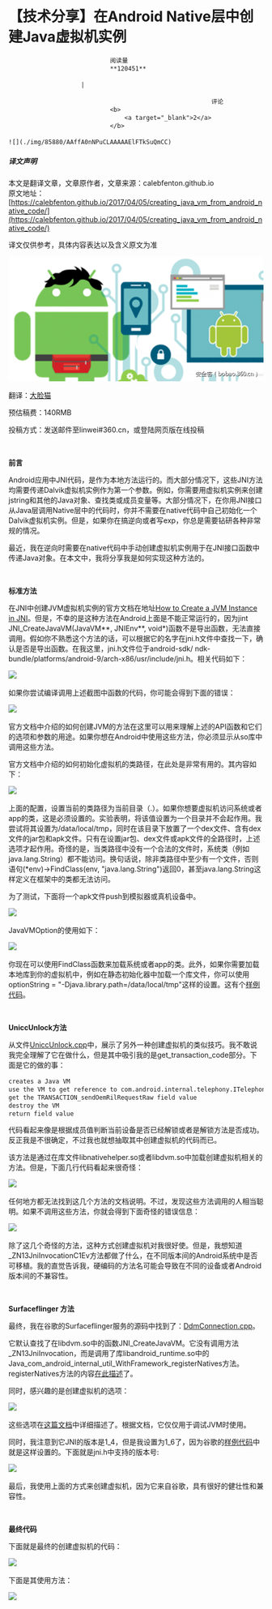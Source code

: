 
# 【技术分享】在Android Native层中创建Java虚拟机实例


                                阅读量   
                                **120451**
                            
                        |
                        
                                                            评论
                                <b>
                                    <a target="_blank">2</a>
                                </b>
                                                                                                                                    ![](./img/85880/AAffA0nNPuCLAAAAAElFTkSuQmCC)
                                                                                            



##### 译文声明

本文是翻译文章，文章原作者，文章来源：calebfenton.github.io
                                <br>原文地址：[https://calebfenton.github.io/2017/04/05/creating_java_vm_from_android_native_code/](https://calebfenton.github.io/2017/04/05/creating_java_vm_from_android_native_code/)

译文仅供参考，具体内容表达以及含义原文为准

**[![](./img/85880/t0165551115fd7a63a1.png)](./img/85880/t0165551115fd7a63a1.png)**

翻译：[大脸猫](http://bobao.360.cn/member/contribute?uid=52887766)

预估稿费：140RMB

投稿方式：发送邮件至linwei#360.cn，或登陆网页版在线投稿

**<br>**

**前言**

Android应用中JNI代码，是作为本地方法运行的。而大部分情况下，这些JNI方法均需要传递Dalvik虚拟机实例作为第一个参数。例如，你需要用虚拟机实例来创建jstring和其他的Java对象、查找类或成员变量等。大部分情况下，在你用JNI接口从Java层调用Native层中的代码时，你并不需要在native代码中自己初始化一个Dalvik虚拟机实例。但是，如果你在搞逆向或者写exp，你总是需要钻研各种非常规的情况。

最近，我在逆向时需要在native代码中手动创建虚拟机实例用于在JNI接口函数中传递Java对象。在本文中，我将分享我是如何实现这种方法的。

<br>

**标准方法**

在JNI中创建JVM虚拟机实例的官方文档在地址[How to Create a JVM Instance in JNI](http://www.developer.com/java/data/how-to-create-a-jvm-instance-in-jni.html)。但是，不幸的是这种方法在Android上面是不能正常运行的，因为jint JNI_CreateJavaVM(JavaVM**, JNIEnv**, void*)函数不是导出函数，无法直接调用。假如你不熟悉这个方法的话，可以根据它的名字在jni.h文件中查找一下，确认是否是导出函数。在我这里，jni.h文件位于android-sdk/ ndk-bundle/platforms/android-9/arch-x86/usr/include/jni.h。相关代码如下：

[![](./img/85880/AAffA0nNPuCLAAAAAElFTkSuQmCC)](https://p2.ssl.qhimg.com/t01d22fad16c69e4c96.png)

如果你尝试编译调用上述截图中函数的代码，你可能会得到下面的错误：

[![](./img/85880/AAffA0nNPuCLAAAAAElFTkSuQmCC)](https://p3.ssl.qhimg.com/t0127156f52c81a3f0a.png)

官方文档中介绍的如何创建JVM的方法在这里可以用来理解上述的API函数和它们的选项和参数的用途。如果你想在Android中使用这些方法，你必须显示从so库中调用这些方法。

官方文档中介绍的如何初始化虚拟机的类路径，在此处是非常有用的。其内容如下：

[![](./img/85880/AAffA0nNPuCLAAAAAElFTkSuQmCC)](https://p4.ssl.qhimg.com/t01264734bd0b9859bb.png)

上面的配置，设置当前的类路径为当前目录（.）。如果你想要虚拟机访问系统或者app的类，这是必须设置的。实验表明，将该值设置为一个目录并不会起作用。我尝试将其设置为/data/local/tmp，同时在该目录下放置了一个dex文件、含有dex文件的jar包和apk文件。只有在设置jar包、dex文件或apk文件的全路径时，上述选项才起作用。奇怪的是，当类路径中没有一个合法的文件时，系统类（例如java.lang.String）都不能访问。换句话说，除非类路径中至少有一个文件，否则语句(*env)-&gt;FindClass(env, "java.lang.String")返回0，甚至java.lang.String这样定义在框架中的类都无法访问。

为了测试，下面将一个apk文件push到模拟器或真机设备中。

[![](./img/85880/AAffA0nNPuCLAAAAAElFTkSuQmCC)](https://p4.ssl.qhimg.com/t010896674355a66a32.png)

JavaVMOption的使用如下：

[![](./img/85880/AAffA0nNPuCLAAAAAElFTkSuQmCC)](https://p0.ssl.qhimg.com/t01918631a83aae8ebe.png)

你现在可以使用FindClass函数来加载系统或者app的类。此外，如果你需要加载本地库到你的虚拟机中，例如在静态初始化器中加载一个库文件，你可以使用optionString = "-Djava.library.path=/data/local/tmp"这样的设置。这有个[样例代码](http://docs.oracle.com/javase/7/docs/technotes/guides/jni/jni-12.html#invo)。

<br>

**UniccUnlock方法**

从文件[UniccUnlock.cpp](https://gist.github.com/tewilove/b65b0b15557c770739d6#file-uiccunlock-cpp)中，展示了另外一种创建虚拟机的类似技巧。我不敢说我完全理解了它在做什么，但是其中吸引我的是get_transaction_code部分。下面是它的做的事：



```
creates a Java VM
use the VM to get reference to com.android.internal.telephony.ITelephony$Stub class
get the TRANSACTION_sendOemRilRequestRaw field value
destroy the VM
return field value
```

代码看起来像是根据成员值判断当前设备是否已经解锁或者是解锁方法是否成功。反正我是不很确定，不过我也就想抽取其中创建虚拟机的代码而已。

该方法是通过在库文件libnativehelper.so或者libdvm.so中加载创建虚拟机相关的方法。但是，下面几行代码看起来很奇怪：

[![](./img/85880/AAffA0nNPuCLAAAAAElFTkSuQmCC)](https://p4.ssl.qhimg.com/t01ed3901ce31106d5b.png)

任何地方都无法找到这几个方法的文档说明。不过，发现这些方法调用的人相当聪明。如果不调用这些方法，你就会得到下面奇怪的错误信息：

[![](./img/85880/AAffA0nNPuCLAAAAAElFTkSuQmCC)](https://p2.ssl.qhimg.com/t01d61d67557f98d4ee.png)

除了这几个奇怪的方法，这种方式创建虚拟机对我很好使。但是，我想知道_ZN13JniInvocationC1Ev方法都做了什么，在不同版本间的Android系统中是否可移植。我的直觉告诉我，硬编码的方法名可能会导致在不同的设备或者Android版本间的不兼容性。

<br>

**Surfaceflinger 方法**

最终，我在谷歌的Surfaceflinger服务的源码中找到了：[DdmConnection.cpp](https://android.googlesource.com/platform/frameworks/native/+/ce3a0a5/services/surfaceflinger/DdmConnection.cpp)。

它默认查找了在libdvm.so中的函数JNI_CreateJavaVM。它没有调用方法_ZN13JniInvocation，而是调用了库libandroid_runtime.so中的Java_com_android_internal_util_WithFramework_registerNatives方法。registerNatives方法的内容[在此描述](http://stackoverflow.com/questions/1010645/what-does-the-registernatives-method-do)了。

同时，感兴趣的是创建虚拟机的选项：

[![](./img/85880/AAffA0nNPuCLAAAAAElFTkSuQmCC)](https://p5.ssl.qhimg.com/t015d27964f7c3cb2b7.png)

这些选项在[这篇文档](http://www.netmite.com/android/mydroid/2.0/dalvik/docs/debugger.html)中详细描述了。根据文档，它仅仅用于调试JVM时使用。

同时，我注意到它JNI的版本是1_4，但是我设置为1_6了，因为谷歌的[样例代码](https://developer.android.com/training/articles/perf-jni.html#native_libraries)中就是这样设置的。下面就是jni.h中支持的版本号:

[![](./img/85880/AAffA0nNPuCLAAAAAElFTkSuQmCC)](https://p4.ssl.qhimg.com/t013ada4bdf0632e34d.png)

最后，我使用上面的方式来创建虚拟机，因为它来自谷歌，具有很好的健壮性和兼容性。

<br>

**最终代码**

下面就是最终的创建虚拟机的代码：

[![](./img/85880/AAffA0nNPuCLAAAAAElFTkSuQmCC)](https://p2.ssl.qhimg.com/t011035a70c2ef40b44.png)

下面是其使用方法：

[![](./img/85880/AAffA0nNPuCLAAAAAElFTkSuQmCC)](https://p0.ssl.qhimg.com/t015b8dc79e0f20661c.png)
